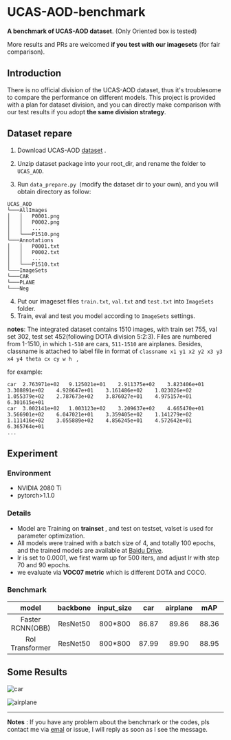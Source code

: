 # UCAS-AOD-benchmark
**A benchmark of UCAS-AOD dataset**. (Only Oriented box is tested)

More results  and PRs are welcomed **if you test with our imagesets** (for fair comparison).

## Introduction

There is no official division of the UCAS-AOD dataset, thus it's  troublesome to compare the performance on different models. This project is provided with a plan for dataset division, and you can directly make comparison with our test results if you adopt **the same division  strategy**.

## Dataset repare

1. Download  UCAS-AOD [dataset](https://hyper.ai/datasets/5419) .

2. Unzip dataset package into your root_dir, and rename the folder to `UCAS_AOD`.

3. Run `data_prepare.py `(modify the dataset dir to your own), and you will obtain directory as follow:
```
UCAS_AOD
└───AllImages
│   │   P0001.png
│   │   P0002.png
│   │	...
│   └───P1510.png
└───Annotations
│   │   P0001.txt
│   │   P0002.txt
│   │	...
│   └───P1510.txt       
└───ImageSets   
└───CAR
└───PLANE
└───Neg
```

4. Put our imageset files `train.txt`, `val.txt` and `test.txt` into `ImageSets` folder.
5. Train, eval and test you model according to `ImageSets`  settings.

**notes**: The integrated dataset contains 1510 images, with train set 755, val set 302, test set 452(following DOTA division 5:2:3). Files are numbered from 1-1510, in which `1-510` are cars, `511-1510` are airplanes. Besides, classname is attached to label file in format of  `classname x1 y1 x2 y2 x3 y3 x4 y4 theta cx cy w h ` ,

for example:

```
car  2.763971e+02	9.125021e+01	2.911375e+02	3.823406e+01	3.308891e+02	4.928647e+01	3.161486e+02	1.023026e+02	1.055379e+02	2.787673e+02	3.876027e+01	4.975157e+01	6.301615e+01	
car  3.002141e+02	1.003123e+02	3.209637e+02	4.665470e+01	3.566901e+02	6.047021e+01	3.359405e+02	1.141279e+02	1.111416e+02	3.055889e+02	4.856245e+01	4.572642e+01	6.365764e+01	
...
```

## Experiment

###  Environment
* NVIDIA 2080 Ti
* pytorch>1.1.0

### Details

* Model are Training on **trainset** , and test on testset, valset is used for parameter optimization. 
* All models were trained with a batch size of 4, and totally 100 epochs, and the trained models are available at  [Baidu Drive](https://pan.baidu.com/s/15xsvYr8AKr7hV62obK3tkg).
* lr is set to 0.0001, we first warm up for 500 iters, and adjust lr with step 70 and 90 epochs. 
* we evaluate via **VOC07 metric** which is different DOTA and COCO. 
### Benchmark
| model | backbone | input_size | car | airplane | mAP |paper link |remarks |
| :---: | :---: |:--------: | :--: | :------: | :--: |:-----: |:-----: |
| Faster RCNN(OBB) | ResNet50 | 800*800 | 86.87 | 89.86 | 88.36 | —— | [code](https://github.com/dingjiansw101/AerialDetection) |
| RoI Transformer | ResNet50 | 800*800 | 87.99 | 89.90 | 88.95 | [CVPR2019](https://openaccess.thecvf.com/content_CVPR_2019/papers/Ding_Learning_RoI_Transformer_for_Oriented_Object_Detection_in_Aerial_Images_CVPR_2019_paper.pdf) | [code](https://github.com/dingjiansw101/RoITransformer_DOTA) |

## Some Results

![car](https://github.com/ming71/UCAS-AOD-benchmark/blob/master/examples/P0003.jpg)

![airplane](https://github.com/ming71/UCAS-AOD-benchmark/blob/master/examples/P1114.jpg)

---

**Notes** : If you have any problem about the benchmark or  the codes, pls contact me via [emal](mq_chaser@126.com) or issue, I will reply as soon as I see the message. 

